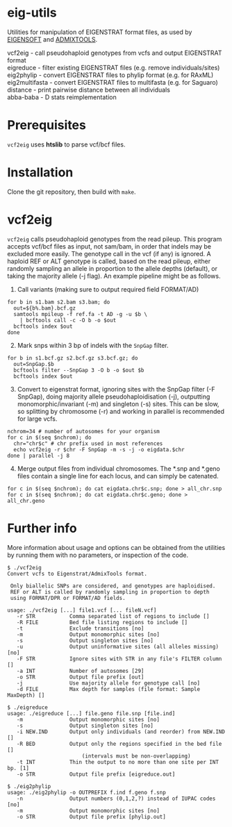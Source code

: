 # eig-utils
 
Utilities for manipulation of EIGENSTRAT format files, as used by
[EIGENSOFT](https://github.com/DReichLab/EIG) and
[ADMIXTOOLS](https://github.com/DReichLab/AdmixTools).

vcf2eig - call pseudohaploid genotypes from vcfs and output EIGENSTRAT format  
eigreduce - filter existing EIGENSTRAT files (e.g. remove individuals/sites)  
eig2phylip - convert EIGENSTRAT files to phylip format (e.g. for RAxML)  
eig2multifasta - convert EIGENSTRAT files to multifasta (e.g. for Saguaro)  
distance - print pairwise distance between all individuals  
abba-baba - D stats reimplementation  

# Prerequisites
`vcf2eig` uses **htslib** to parse vcf/bcf files.

# Installation
Clone the git repository, then build with `make`.

# vcf2eig
`vcf2eig` calls pseudohaploid genotypes from the read pileup.  This program
accepts vcf/bcf files as input, not sam/bam, in order that indels may be
excluded more easily.  The genotype call in the vcf (if any) is ignored.
A haploid REF or ALT genotype is called, based on the read pileup, either
randomly sampling an allele in proportion to the allele depths (default),
or taking the majority allele (-j flag).
An example pipeline might be as follows.

1. Call variants (making sure to output required field FORMAT/AD)
```
for b in s1.bam s2.bam s3.bam; do
  out=${b%.bam}.bcf.gz
  samtools mpileup -f ref.fa -t AD -g -u $b \
    | bcftools call -c -O b -o $out
  bcftools index $out
done
```

2. Mark snps within 3 bp of indels with the `SnpGap` filter.
```
for b in s1.bcf.gz s2.bcf.gz s3.bcf.gz; do
  out=SnpGap.$b
  bcftools filter --SnpGap 3 -O b -o $out $b
  bcftools index $out
```

3. Convert to eigenstrat format, ignoring sites with the SnpGap filter
   (-F SnpGap), doing majority allele pseudohaploidisation (-j),
   outputting monomorphic/invariant (-m) and singleton (-s) sites.
   This can be slow, so splitting by chromosome (-r) and working in parallel is
   recommended for large vcfs.
```
nchrom=34 # number of autosomes for your organism
for c in $(seq $nchrom); do
  chr="chr$c" # chr prefix used in most references
  echo vcf2eig -r $chr -F SnpGap -m -s -j -o eigdata.$chr
done | parallel -j 8
```

4. Merge output files from individual chromosomes.
   The *.snp and *.geno files contain a single line for each locus,
   and can simply be catenated.
```
for c in $(seq $nchrom); do cat eigdata.chr$c.snp; done > all_chr.snp
for c in $(seq $nchrom); do cat eigdata.chr$c.geno; done > all_chr.geno
```

# Further info
More information about usage and options can be obtained from the utilities
by running them with no parameters, or inspection of the code.
```
$ ./vcf2eig
Convert vcfs to Eigenstrat/AdmixTools format.

 Only biallelic SNPs are considered, and genotypes are haploidised.
 REF or ALT is called by randomly sampling in proportion to depth
 using FORMAT/DPR or FORMAT/AD fields.

usage: ./vcf2eig [...] file1.vcf [... fileN.vcf]
   -r STR           Comma separated list of regions to include []
   -R FILE          Bed file listing regions to include []
   -t               Exclude transitions [no]
   -m               Output monomorphic sites [no]
   -s               Output singleton sites [no]
   -u               Output uninformative sites (all alleles missing) [no]
   -F STR           Ignore sites with STR in any file's FILTER column []
   -a INT           Number of autosomes [29]
   -o STR           Output file prefix [out]
   -j               Use majority allele for genotype call [no]
   -d FILE          Max depth for samples (file format: Sample  MaxDepth) []
```

```
$ ./eigreduce
usage: ./eigreduce [...] file.geno file.snp [file.ind]
   -m               Output monomorphic sites [no]
   -s               Output singleton sites [no]
   -i NEW.IND       Output only individuals (and reorder) from NEW.IND []
   -R BED           Output only the regions specified in the bed file []
                        (intervals must be non-overlapping)
   -t INT           Thin the output to no more than one site per INT bp. [1]
   -o STR           Output file prefix [eigreduce.out]
```

```
$ ./eig2phylip
usage: ./eig2phylip -o OUTPREFIX f.ind f.geno f.snp
   -n               Output numbers (0,1,2,?) instead of IUPAC codes [no]
   -m               Output monomorphic sites [no]
   -o STR           Output file prefix [phylip.out]
```
